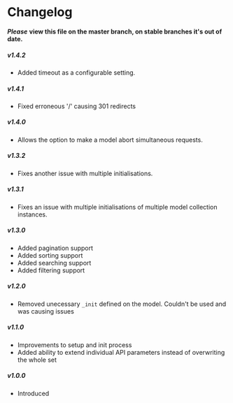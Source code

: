 Changelog
=========

___Please___ __view this file on the master branch, on stable branches it's out of date.__

##### v1.4.2

- Added timeout as a configurable setting.

##### v1.4.1

- Fixed erroneous '/' causing 301 redirects

##### v1.4.0

- Allows the option to make a model abort simultaneous requests.

##### v1.3.2

- Fixes another issue with multiple initialisations.

##### v1.3.1

- Fixes an issue with multiple initialisations of multiple model collection instances.

##### v1.3.0
- Added pagination support
- Added sorting support
- Added searching support
- Added filtering support

##### v1.2.0
- Removed unecessary `_init` defined on the model. Couldn't be used and was causing issues

##### v1.1.0
- Improvements to setup and init process
- Added ability to extend individual API parameters instead of overwriting the whole set

##### v1.0.0
- Introduced
